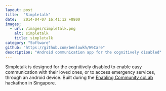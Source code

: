 ```yaml
---
layout: post
title:  "Simpletalk"
date:   2014-04-07 16:41:12 +0800
images:
  - url: /images/simpletalk.png
    alt: simpletalk
    title: simpletalk
category: "Software"
github: "https://github.com/benlowkh/WeCare"
description: "Android communication app for the cognitively disabled"
---
```

Simpletalk is designed for the cognitively disabled to enable easy communication with their loved ones, or to access emergency services, through an android device. Built during the [Enabling Community coLab](http://www.upsingapore.com/events/enabling-community-colab/) hackathon in Singapore.

<!-- {% assign image = page.images[0] %} 
{% include image.html image=image %}
 -->